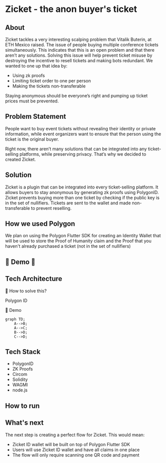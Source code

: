 # Zicket - the anon buyer's ticket

## About

Zicket tackles a very interesting scalping problem that Vitalik Buterin, at ETH Mexico raised. The issue of people buying multiple conference tickets simultaneously. This indicates that this is an open problem and that there aren’t any solutions. Solving this issue will help prevent ticket misuse by destroying the incentive to resell tickets and making bots redundant. We wanted to one up that idea by:

- Using zk proofs
- Limiting ticket order to one per person
- Making the tickets non-transferable

Staying anonymous should be everyone’s right and pumping up ticket prices must be prevented.

## Problem Statement

People want to buy event tickets without revealing their identity or private information, while event organizers want to ensure that the person using the ticket is the original buyer.

Right now, there aren’t many solutions that can be integrated into any ticket-selling platforms, while preserving privacy. That’s why we decided to created Zicket.

## Solution

Zicket is a plugin that can be integrated into every ticket-selling platform.
It allows buyers to stay anonymous by generating zk proofs using PolygonID.
Zicket prevents buying more than one ticket by checking if the public key is in the set of nullifiers. 
Tickets are sent to the wallet and made non-transferable to prevent reselling.

## How we used Polygon

We plan on using the Polygon Flutter SDK for creating an Identity Wallet that will be used to store the Proof of Humanity claim and the Proof that you haven't already purchased a ticket (not in the set of nullifiers)

## :tada: Demo :tada:

## Tech Architecture 

:eyes: How to solve this?

Polygon ID

:tada: Demo

```mermaid
graph TD;
    A-->B;
    A-->C;
    B-->D;
    C-->D;
```

## Tech Stack

- PolygonID
- ZK Proofs
- Circom
- Solidity
- WAGMI
- node.js

## How to run 

## What's next

The next step is creating a perfect flow for Zicket. This would mean: 
- Zicket ID wallet will be built on top of Polygon Flutter SDK
- Users will use Zicket ID wallet and have all claims in one place
- The flow will only require scanning one QR code and payment


